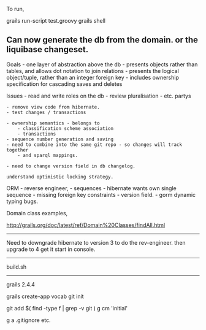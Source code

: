 
To run,

grails run-script test.groovy
grails shell 

Can now generate the db from the domain. or the liquibase changeset.
---

Goals
	- one layer of abstraction above the db
	- presents objects rather than tables, and allows dot notation to join relations 
	- presents the logical object/tuple, rather than an integer foreign key
	- includes ownership specification for cascading saves and deletes

Issues
	- read and write roles on the db 
	- review pluralisation - etc. partys

	- remove view code from hibernate.
	- test changes / transactions

	- ownership semantics - belongs to 
		- classification scheme association
		- transactions
	- sequence number generation and saving
	- need to combine into the same git repo - so changes will track together  
		- and sparql mappings.

	- need to change version field in db changelog. 

	understand optimistic locking strategy.

ORM - reverse engineer,
	- sequences - hibernate wants own single sequence
	- missing foreign key constraints
	- version field. 
	- gorm dynamic typing bugs.




Domain class examples,

http://grails.org/doc/latest/ref/Domain%20Classes/findAll.html




-------
Need to downgrade hibernate to version 3 to do the rev-engineer.
then upgrade to 4 get it start in console.

-------

build.sh

----
grails 2.4.4

grails create-app vocab
git init

git add $( find -type f | grep -v git  )
g cm 'initial'

g a .gitignore
etc.



